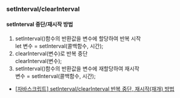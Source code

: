 ### setInterval/clearInterval
#### setInterval 중단/재시작 방법
1. setInterval()함수의 반환값을 변수에 할당하여 반복 시작  
 let 변수 = setInterval(콜백함수, 시간); 
2. clearInterval(변수)로 반복 중단  
 clearInterval(변수);
3. setInterval()함수의 반환값을 변수에 재할당하여 재시작  
 변수 = setInterval(콜백함수, 시간);

* [[자바스크립트] setInterval/clearInterval 반복 중단, 재시작(재개) 방법](https://curryyou.tistory.com/328)
